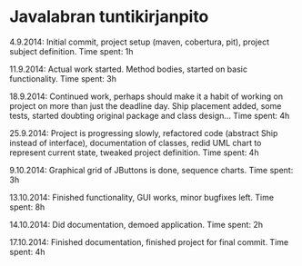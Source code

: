 Javalabran tuntikirjanpito
==========================

4.9.2014: Initial commit, project setup (maven, cobertura, pit), project subject definition. Time spent: 1h

11.9.2014: Actual work started. Method bodies, started on basic functionality. Time spent: 3h

18.9.2014: Continued work, perhaps should make it a habit of working on project on more than just the deadline day. Ship placement added, some tests, started doubting original package and class design... Time spent: 4h

25.9.2014: Project is progressing slowly, refactored code (abstract Ship instead of interface), documentation of classes, redid UML chart to represent current state, tweaked project definition. Time spent: 4h

9.10.2014: Graphical grid of JButtons is done, sequence charts. Time spent: 3h

13.10.2014: Finished functionality, GUI works, minor bugfixes left. Time spent: 8h

14.10.2014: Did documentation, demoed application. Time spent: 2h

17.10.2014: Finished documentation, finished project for final commit. Time spent: 4h